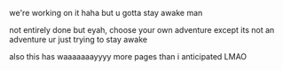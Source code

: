 
we're working on it haha but u gotta stay awake man

not entirely done but eyah, choose your own adventure except its not an adventure ur just trying to stay awake

also this has waaaaaaayyyy more pages than i anticipated LMAO